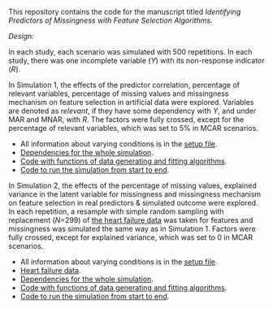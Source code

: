 This repository contains the code for the manuscript titled *Identifying Predictors of Missingness with Feature Selection Algorithms*. 

*Design:*

In each study, each scenario was simulated with 500 repetitions. In each study, there was one incomplete variable (*Y*) with its non-response indicator (*R*).

In Simulation 1, the effects of the predictor correlation, percentage of relevant variables, percentage of missing values and missingness mechanism on feature selection in artificial data were explored. Variables are denoted as *relevant*, if they have some dependency with *Y*, and under MAR and MNAR, with *R*. The factors were fully crossed, except for the percentage of relevant variables, which was set to 5% in MCAR scenarios. 

-   All information about varying conditions is in the [setup file](https://github.com/GajaNen/Thesis/blob/main/Simulation%201/setup.R).
-   [Dependencies for the whole simulation](https://github.com/GajaNen/Thesis/blob/main/Simulation%201/depend.R).
-   [Code with functions of data generating and fitting algorithms](https://github.com/GajaNen/Thesis/tree/main/Simulation%201/getOutput).
-   [Code to run the simulation from start to end](https://github.com/GajaNen/Thesis/blob/main/Simulation%201/runSim.R).

In Simulation 2, the effects of the percentage of missing values, explained variance in the latent variable for missingness and missingness mechanism on feature selection in real predictors & simulated outcome were explored. In each repetition, a resample with simple random sampling with replacement (*N*=299) of [the heart failure data](https://archive.ics.uci.edu/ml/datasets/Heart+failure+clinical+records) was taken for features and missingness was simulated the same way as in Simulation 1. Factors were fully crossed, except for explained variance, which was set to 0 in MCAR scenarios.

-   All information about varying conditions is in the [setup file](https://github.com/GajaNen/Thesis/blob/main/Simulation%202/setup.R).
-   [Heart failure data](https://github.com/GajaNen/Thesis/blob/main/Simulation%202/heart_failure.csv).
-   [Dependencies for the whole simulation](https://github.com/GajaNen/Thesis/blob/main/Simulation%202/depend.R).
-   [Code with functions of data generating and fitting algorithms](https://github.com/GajaNen/Thesis/tree/main/Simulation%202/getOutput).
-   [Code to run the simulation from start to end](https://github.com/GajaNen/Thesis/blob/main/Simulation%202/runSim.R).

